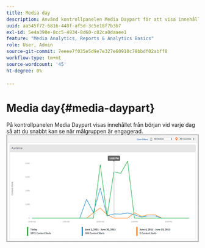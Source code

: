 ```yaml
---
title: Media day
description: Använd kontrollpanelen Media Daypart för att visa innehåll som börjar efter dag och analysera när målgruppen är engagerad.
uuid: aa545f72-6816-448f-af5d-3c5e18f7b3b7
exl-id: 5e4a390e-8cc5-4934-8d60-c82ca0daaee1
feature: "Media Analytics, Reports & Analytics Basics"
role: User, Admin
source-git-commit: 7eeee7f035e5d9e7e327e60910c78bbdf02abff8
workflow-type: tm+mt
source-wordcount: '45'
ht-degree: 0%

---
```


# Media day{#media-daypart}

På kontrollpanelen Media Daypart visas innehållet från början vid varje dag så att du snabbt kan se när målgruppen är engagerad.  ![](assets/video-daypart-report.png)

